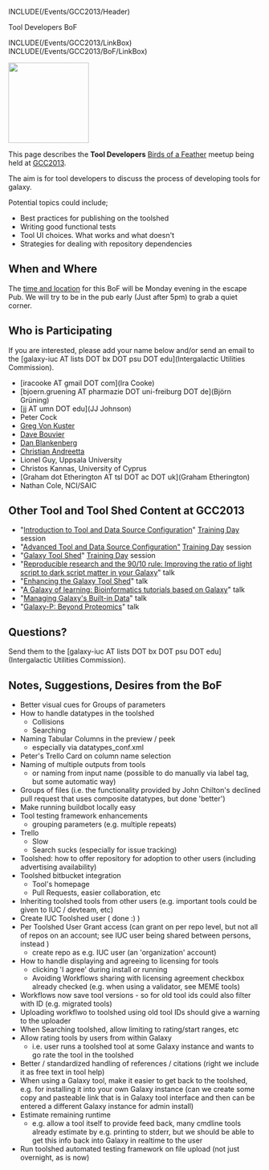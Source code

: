 INCLUDE(/Events/GCC2013/Header)

<div class="title">Tool Developers BoF</div>

INCLUDE(/Events/GCC2013/LinkBox)
INCLUDE(/Events/GCC2013/BoF/LinkBox)

<div class='left'><a href='/Events/GCC2013/BoF/'><img src='/Images/Logos/GCC2013BoFLogo.png' alt='' width="160" /></a></div>

This page describes the **Tool Developers** [Birds of a Feather](/Events/GCC2013/BoF) meetup being held at [GCC2013](/Events/GCC2013).

The aim is for tool developers to discuss the process of developing tools for galaxy. 

Potential topics could include;

* Best practices for publishing on the toolshed
* Writing good functional tests
* Tool UI choices. What works and what doesn't
* Strategies for dealing with repository dependencies

## When and Where

The [time and location](/Events/GCC2013/BoF/#bof-schedule) for this BoF will be Monday evening in the escape Pub. We will try to be in the pub early (Just after 5pm) to grab a quiet corner.

## Who is Participating

If you are interested, please add your name below and/or send an email to the [galaxy-iuc AT lists DOT bx DOT psu DOT edu](Intergalactic Utilities Commission).

* [iracooke AT gmail DOT com](Ira Cooke)
* [bjoern.gruening AT pharmazie DOT uni-freiburg DOT de](Björn Grüning)
* [jj AT umn DOT edu](JJ Johnson)
* Peter Cock
* [Greg Von Kuster](/greg_vonkuster)
* [Dave Bouvier](/DaveBouvier)
* [Dan Blankenberg](/Dan)
* [Christian Andreetta](http://www.computing.uni.no/staff?nickname=christiana)
* Lionel Guy, Uppsala University
* Christos Kannas, University of Cyprus
* [Graham dot Etherington AT tsl DOT ac DOT uk](Graham Etherington)
* Nathan Cole, NCI/SAIC

## Other Tool and Tool Shed Content at GCC2013

* "[Introduction to Tool and Data Source Configuration](/Events/GCC2013/TrainingDay/#introduction_to_tool_and_data_source_configuration)" [Training Day](/Events/GCC2013/TrainingDay) session
* "[Advanced Tool and Data Source Configuration"](/Events/GCC2013/TrainingDay/#advanced-tool-and-data-source-configuration) [Training Day](/Events/GCC2013/TrainingDay) session
* "[Galaxy Tool Shed](/Events/GCC2013/TrainingDay/#galaxy-tool-shed)" [Training Day](/Events/GCC2013/TrainingDay) session
* "[Reproducible research and the 90/10 rule: Improving the ratio of light script to dark script matter in your Galaxy](/Events/GCC2013/Abstracts/#reproducible-research-and-the-9010-rule-improving-the-ratio-of-light-script-to-dark-script-matter-in-your-galaxy)" talk
* "[Enhancing the Galaxy Tool Shed](/Events/GCC2013/Abstracts/#enhancing-the-galaxy-tool-shed)" talk
* "[A Galaxy of learning: Bioinformatics tutorials based on Galaxy](/Events/GCC2013/Abstracts/#a-galaxy-of-learning-bioinformatics-tutorials-based-on-galaxy)" talk
* "[Managing Galaxy's Built-in Data](/Events/GCC2013/Abstracts/#managing-galaxys-built-in-data)" talk
* "[Galaxy-P: Beyond Proteomics](/Events/GCC2013/Abstracts/#galaxy-p-beyond-proteomics)" talk

## Questions?

Send them to the [galaxy-iuc AT lists DOT bx DOT psu DOT edu](Intergalactic Utilities Commission).

## Notes, Suggestions, Desires from the BoF

* Better visual cues for Groups of parameters
* How to handle datatypes in the toolshed
  * Collisions
  * Searching
* Naming Tabular Columns in the preview / peek
  * especially via datatypes_conf.xml
* Peter's Trello Card on column name selection
* Naming of multiple outputs from tools
  * or naming from input name (possible to do manually via label tag, but some automatic way)
* Groups of files (i.e. the functionality provided by John Chilton's declined pull request that uses composite datatypes, but done 'better')
* Make running buildbot locally easy
* Tool testing framework enhancements
  * grouping parameters (e.g. multiple repeats)
* Trello
  * Slow
  * Search sucks (especially for issue tracking)
* Toolshed: how to offer repository for adoption to other users (including advertising availability)
* Toolshed bitbucket integration
  * Tool's homepage
  * Pull Requests, easier collaboration, etc
* Inheriting toolshed tools from other users (e.g. important tools could be given to IUC / devteam, etc)
* Create IUC Toolshed user ( done :) )
* Per Toolshed User Grant access (can grant on per repo level, but not all of repos on an account; see IUC user being shared between persons, instead )
  * create repo as e.g. IUC user (an 'organization' account)
* How to handle displaying and agreeing to licensing for tools
  * clicking 'I agree' during install or running
  * Avoiding Workflows sharing with licensing agreement checkbox already checked (e.g. when using a validator, see MEME tools)
* Workflows now save tool versions - so for old tool ids could also filter with ID (e.g. migrated tools)
* Uploading workflwo to toolshed using old tool IDs should give a warning to the uploader
* When Searching toolshed, allow limiting to rating/start ranges, etc
* Allow rating tools by users from within Galaxy
  * i.e. user runs a toolshed tool at some Galaxy instance and wants to go rate the tool in the toolshed
* Better / standardized handling of references / citations (right we include it as free text in tool help)
* When using a Galaxy tool, make it easier to get back to the toolshed, e.g. for installing it into your own Galaxy instance (can we create some copy and pasteable link that is in Galaxy tool interface and then can be entered a different Galaxy instance for admin install)
* Estimate remaining runtime
  * e.g. allow a tool itself to provide feed back, many cmdline tools already estimate by e.g. printing to stderr, but we should be able to get this info back into Galaxy in realtime to the user
* Run toolshed automated testing framework on file upload (not just overnight, as is now)
